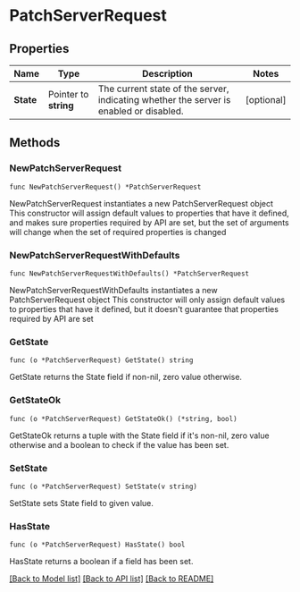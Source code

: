 # PatchServerRequest

## Properties

Name | Type | Description | Notes
------------ | ------------- | ------------- | -------------
**State** | Pointer to **string** | The current state of the server, indicating whether the server is enabled or disabled. | [optional] 

## Methods

### NewPatchServerRequest

`func NewPatchServerRequest() *PatchServerRequest`

NewPatchServerRequest instantiates a new PatchServerRequest object
This constructor will assign default values to properties that have it defined,
and makes sure properties required by API are set, but the set of arguments
will change when the set of required properties is changed

### NewPatchServerRequestWithDefaults

`func NewPatchServerRequestWithDefaults() *PatchServerRequest`

NewPatchServerRequestWithDefaults instantiates a new PatchServerRequest object
This constructor will only assign default values to properties that have it defined,
but it doesn't guarantee that properties required by API are set

### GetState

`func (o *PatchServerRequest) GetState() string`

GetState returns the State field if non-nil, zero value otherwise.

### GetStateOk

`func (o *PatchServerRequest) GetStateOk() (*string, bool)`

GetStateOk returns a tuple with the State field if it's non-nil, zero value otherwise
and a boolean to check if the value has been set.

### SetState

`func (o *PatchServerRequest) SetState(v string)`

SetState sets State field to given value.

### HasState

`func (o *PatchServerRequest) HasState() bool`

HasState returns a boolean if a field has been set.


[[Back to Model list]](../README.md#documentation-for-models) [[Back to API list]](../README.md#documentation-for-api-endpoints) [[Back to README]](../README.md)


